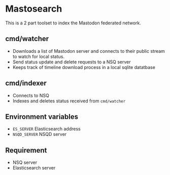 # Mastosearch

This is a 2 part toolset to index the Mastodon federated network.

## cmd/watcher

- Downloads a list of Mastodon server and connects to their public stream to watch for local status.
- Send status update and delete requests to a NSQ server
- Keeps track of timeline download process in a local sqlite datatbase

## cmd/indexer

- Connects to NSQ
- Indexes and deletes status received from `cmd/watcher`

## Environment variables

- `ES_SERVER` Elasticsearch address
- `NSQD_SERVER` NSQD server

## Requirement
- NSQ server
- Elasticsearch server
